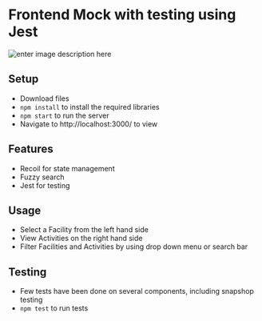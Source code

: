 
# Frontend Mock with testing using Jest
![enter image description here](https://i.imgur.com/mcJf0Tu.gif)
## Setup
- Download files
- `npm install` to install the required libraries
- `npm start` to run the server
- Navigate to http://localhost:3000/ to view

## Features
- Recoil for state management
- Fuzzy search
- Jest for testing

## Usage
- Select a Facility from the left hand side
- View Activities on the right hand side
- Filter Facilities and Activities by using drop down menu or search bar
## Testing
- Few tests have been done on several components, including snapshop testing
- `npm test` to run tests

